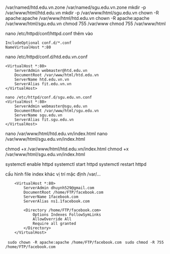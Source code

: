 /var/named/htd.edu.vn.zone
/var/named/sgu.edu.vn.zone
mkdir -p /var/www/html/htd.edu.vn
mkdir -p /var/www/html/sgu.edu.vn
chown -R apache:apache /var/www/html/htd.edu.vn
chown -R apache:apache /var/www/html/sgu.edu.vn
chmod 755 /var/www
chmod 755 /var/www/html

nano /etc/httpd/conf/httpd.conf
thêm vào 
```
IncludeOptional conf.d/*.conf
NameVirtualHost *:80
```

nano /etc/httpd/conf.d/htd.edu.vn.conf
```
<VirtualHost *:80>
	ServerAdmin webmaster@htd.edu.vn
	DocumentRoot /var/www/html/htd.edu.vn
	ServerName htd.edu.vn.vn
	ServerAlias fit.edu.vn.vn
</VirtualHost>

nano /etc/httpd/conf.d/sgu.edu.vn.conf
<VirtualHost *:80>
	ServerAdmin webmaster@sgu.edu.vn
	DocumentRoot /var/www/html/sgu.edu.vn
	ServerName sgu.edu.vn
	ServerAlias fit.sgu.edu.vn
</VirtualHost>
```

nano /var/www/html/htd.edu.vn/index.html
nano /var/www/html/sgu.edu.vn/index.html

chmod +x /var/www/html/htd.edu.vn/index.html
chmod +x /var/www/html/sgu.edu.vn/index.html

systemctl enable httpd
systemctl start httpd
systemctl restart httpd


cấu hình file index khác vị trí mặc định /var/...
```
	<VirtualHost *:80>
	    ServerAdmin dhuynh529@gmail.com
	    DocumentRoot /home/FTP/facebook.com
	    ServerName 1facebook.com
	    ServerAlias ns1.1facebook.com
	
	    <Directory /home/FTP/facebook.com>
	        Options Indexes FollowSymLinks
	        AllowOverride All
	        Require all granted
	    </Directory>
	</VirtualHost>
```
``` sudo chown -R apache:apache /home/FTP/facebook.com```
``` sudo chmod -R 755 /home/FTP/facebook.com```
